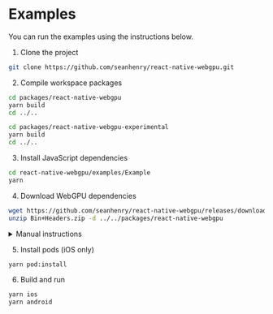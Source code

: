 # Examples

You can run the examples using the instructions below.

1. Clone the project

```bash
git clone https://github.com/seanhenry/react-native-webgpu.git
```

2. Compile workspace packages

```bash
cd packages/react-native-webgpu
yarn build
cd ../..

cd packages/react-native-webgpu-experimental
yarn build
cd ../..
```

3. Install JavaScript dependencies

```bash
cd react-native-webgpu/examples/Example
yarn
```

4. Download WebGPU dependencies

```bash
wget https://github.com/seanhenry/react-native-webgpu/releases/download/v0.0.0/Bin+Headers.zip
unzip Bin+Headers.zip -d ../../packages/react-native-webgpu
```

<details>
<summary>Manual instructions</summary>

- Download `Bin+Headers.zip` from the [release page](https://github.com/seanhenry/react-native-webgpu/releases/tag/v0.0.0).
- Unzip and move the `bin` and `include` folders to `../../packages/react-native-webgpu`
</details>

5. Install pods (iOS only)

```bash
yarn pod:install
```

6. Build and run

```bash
yarn ios
yarn android
```
